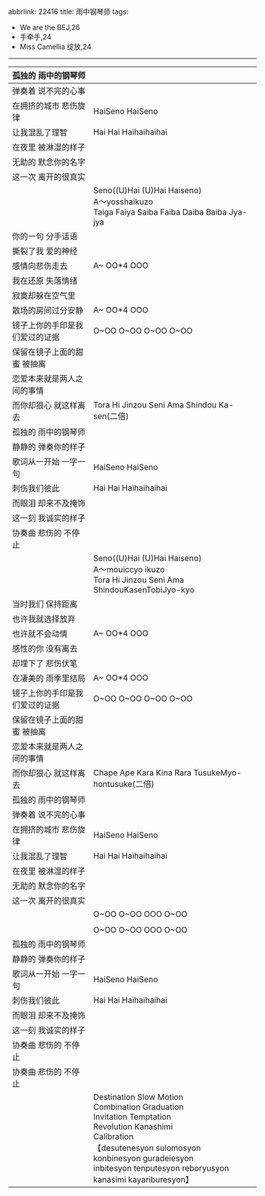 abbrlink: 22416
title: 雨中钢琴师
tags:
  - We are the BEJ,26
  - 手牵手,24
  - Miss Camellia 绽放,24
---
|孤独的 雨中的钢琴师|      |
|--|--|
|弹奏着 说不完的心事|      |
|在拥挤的城市 悲伤旋律|HaiSeno HaiSeno |
|让我混乱了理智|Hai Hai Haihaihaihai|
|在夜里 被淋湿的样子|      |
|无助的 默念你的名字|      |
|这一次 离开的很真实|      |
|      |Seno((U)Hai (U)Hai Haiseno)<br>A～yosshaikuzo<br>Taiga Faiya Saiba Faiba Daiba Baiba Jya-jya|
|你的一句 分手话语|      |
|撕裂了我 爱的神经|      |
|感情向悲伤走去|A~ OO*4 OOO|
|我在还原 失落情绪|      |
|寂寞却躲在空气里|      |
|散场的房间过分安静|A~ OO*4 OOO|
|镜子上你的手印是我们爱过的证据|O~OO O~OO O~OO O~OO|
|保留在镜子上面的甜蜜 被抽离|      |
|恋爱本来就是两人之间的事情|      |
|而你却狠心 就这样离去|Tora Hi Jinzou Seni Ama Shindou Ka-sen(二倍)|
|孤独的 雨中的钢琴师|      |
|静静的 弹奏你的样子|      |
|歌词从一开始 一字一句|HaiSeno HaiSeno |
|刺伤我们彼此|Hai Hai Haihaihaihai|
|而眼泪 却来不及掩饰|      |
|这一刻 我诚实的样子|      |
|协奏曲 悲伤的 不停止|      |
|      |Seno((U)Hai (U)Hai Haiseno)<br>A～mouiccyo ikuzo<br>Tora Hi Jinzou Seni Ama ShindouKasenTobiJyo-kyo|
|当时我们 保持距离|      |
|也许我就选择放弃|      |
|也许就不会动情|A~ OO*4 OOO|
|感性的你 没有离去|      |
|却埋下了 悲伤伏笔|      |
|在凄美的 雨季里结局|A~ OO*4 OOO|
|镜子上你的手印是我们爱过的证据|O~OO O~OO O~OO O~OO|
|保留在镜子上面的甜蜜 被抽离|      |
|恋爱本来就是两人之间的事情|      |
|而你却狠心 就这样离去|Chape Ape Kara Kina Rara TusukeMyo-hontusuke(二倍)|
|孤独的 雨中的钢琴师|      |
|弹奏着 说不完的心事|      |
|在拥挤的城市 悲伤旋律|HaiSeno HaiSeno |
|让我混乱了理智|Hai Hai Haihaihaihai|
|在夜里 被淋湿的样子|      |
|无助的 默念你的名字|      |
|这一次 离开的很真实|      |
|      |O~OO O~OO OOO O~OO|
|      |      |
|      |O~OO O~OO OOO O~OO|
|孤独的 雨中的钢琴师|      |
|静静的 弹奏你的样子|      |
|歌词从一开始 一字一句|HaiSeno HaiSeno |
|刺伤我们彼此|Hai Hai Haihaihaihai|
|而眼泪 却来不及掩饰|      |
|这一刻 我诚实的样子|      |
|协奏曲 悲伤的 不停止|      |
|协奏曲 悲伤的 不停止|      |
|      |Destination Slow Motion<br>Combination Graduation<br>Invitation Temptation<br>Revolution Kanashimi<br>Calibration<br>【desutenesyon sulomosyon<br>konbinesyon guradeiesyon<br>inbitesyon tenputesyon reboryusyon<br>kanasimi kayariburesyon】|
